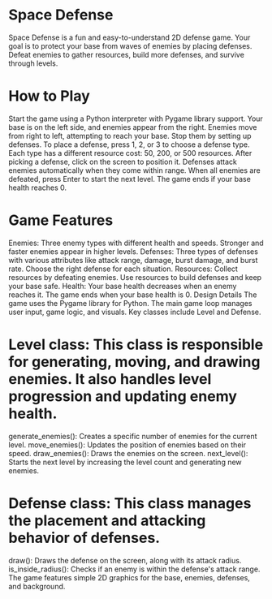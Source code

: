 # Space Defense
Space Defense is a fun and easy-to-understand 2D defense game. Your goal is to protect your base from waves of enemies by placing defenses. Defeat enemies to gather resources, build more defenses, and survive through levels.

# How to Play
Start the game using a Python interpreter with Pygame library support.
Your base is on the left side, and enemies appear from the right.
Enemies move from right to left, attempting to reach your base. Stop them by setting up defenses.
To place a defense, press 1, 2, or 3 to choose a defense type. Each type has a different resource cost: 50, 200, or 500 resources.
After picking a defense, click on the screen to position it.
Defenses attack enemies automatically when they come within range.
When all enemies are defeated, press Enter to start the next level.
The game ends if your base health reaches 0.

# Game Features
Enemies: Three enemy types with different health and speeds. Stronger and faster enemies appear in higher levels.
Defenses: Three types of defenses with various attributes like attack range, damage, burst damage, and burst rate. Choose the right defense for each situation.
Resources: Collect resources by defeating enemies. Use resources to build defenses and keep your base safe.
Health: Your base health decreases when an enemy reaches it. The game ends when your base health is 0.
Design Details
The game uses the Pygame library for Python. The main game loop manages user input, game logic, and visuals. Key classes include Level and Defense.

# Level class: This class is responsible for generating, moving, and drawing enemies. It also handles level progression and updating enemy health.
generate_enemies(): Creates a specific number of enemies for the current level.
move_enemies(): Updates the position of enemies based on their speed.
draw_enemies(): Draws the enemies on the screen.
next_level(): Starts the next level by increasing the level count and generating new enemies.

# Defense class: This class manages the placement and attacking behavior of defenses.
draw(): Draws the defense on the screen, along with its attack radius.
is_inside_radius(): Checks if an enemy is within the defense's attack range.
The game features simple 2D graphics for the base, enemies, defenses, and background.
